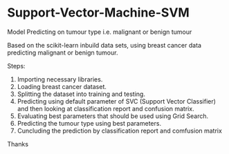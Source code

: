 # Support-Vector-Machine-SVM
Model Predicting on tumour type i.e. malignant or benign tumour

Based on the scikit-learn inbuild data sets, using breast cancer data predicting malignant or benign tumour.

Steps:
1) Importing necessary libraries.
2) Loading breast cancer dataset.
3) Splitting the dataset into training and testing.
4) Predicting using default parameter of SVC (Support Vector Classifier) and then looking at classification report and confusion matrix.
5) Evaluating best parameters that should be used using Grid Search.
6) Predicting the tumour type using best parameters.
7) Cuncluding the prediction by classification report and comfusion matrix

Thanks
